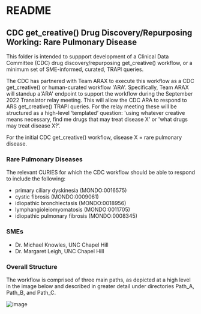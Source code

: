 # README

## CDC get_creative() Drug Discovery/Repurposing Working: Rare Pulmonary Disease

This folder is intended to suppport development of a Clinical Data Committee (CDC) drug discovery/repurposing get_creative() workflow, or a minimum set of SME-informed, curated, TRAPI queries.

The CDC has partnered with Team ARAX to execute this workflow as a CDC get_creative() or human-curated workflow 'ARA'. Specifically, Team ARAX will standup a'ARA' endpoint to support the workflow during the September 2022 Translator relay meeting. This will allow the CDC ARA to respond to ARS get_creative() TRAPI queries. For the relay meeting these will be structured as a high-level ‘templated’ question: 'using whatever creative means necessary, find me drugs that may treat disease X' or 'what drugs may treat disease X?’.

For the initial CDC get_creative() workflow, disease X = rare pulmonary disease.

### Rare Pulmonary Diseases

The relevant CURIES for which the CDC workflow should be able to respond to include the following:

- primary ciliary dyskinesia (MONDO:0016575)
- cystic fibrosis (MONDO:0009061)
- idiopathic bronchiectasis (MONDO:0018956)
- lymphangioleiomyomatosis (MONDO:0011705)
- idiopathic pulmonary fibrosis (MONDO:0008345)

### SMEs

- Dr. Michael Knowles, UNC Chapel Hill
- Dr. Margaret Leigh, UNC Chapel Hill

### Overall Structure

The workflow is comprised of three main paths, as depicted at a high level in the image below and described in greater detail under directories Path_A, Path_B, and Path_C.

![image](https://user-images.githubusercontent.com/26254388/188991951-2151636e-6794-4a0f-969d-97adadc69149.png)

